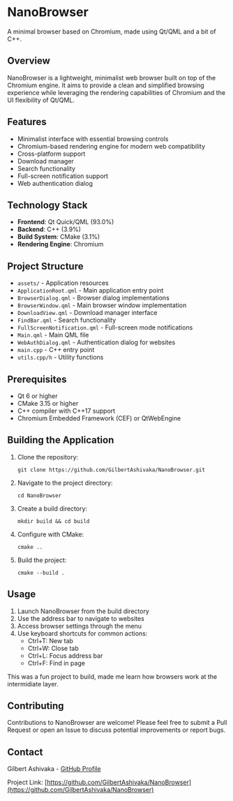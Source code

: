 # NanoBrowser

A minimal browser based on Chromium, made using Qt/QML and a bit of C++.

## Overview

NanoBrowser is a lightweight, minimalist web browser built on top of the Chromium engine. It aims to provide a clean and simplified browsing experience while leveraging the rendering capabilities of Chromium and the UI flexibility of Qt/QML.

## Features

- Minimalist interface with essential browsing controls
- Chromium-based rendering engine for modern web compatibility
- Cross-platform support
- Download manager
- Search functionality
- Full-screen notification support
- Web authentication dialog

## Technology Stack

- **Frontend**: Qt Quick/QML (93.0%)
- **Backend**: C++ (3.9%)
- **Build System**: CMake (3.1%)
- **Rendering Engine**: Chromium

## Project Structure

- `assets/` - Application resources
- `ApplicationRoot.qml` - Main application entry point
- `BrowserDialog.qml` - Browser dialog implementations
- `BrowserWindow.qml` - Main browser window implementation
- `DownloadView.qml` - Download manager interface
- `FindBar.qml` - Search functionality
- `FullScreenNotification.qml` - Full-screen mode notifications
- `Main.qml` - Main QML file
- `WebAuthDialog.qml` - Authentication dialog for websites
- `main.cpp` - C++ entry point
- `utils.cpp/h` - Utility functions

## Prerequisites

- Qt 6 or higher
- CMake 3.15 or higher
- C++ compiler with C++17 support
- Chromium Embedded Framework (CEF) or QtWebEngine

## Building the Application

1. Clone the repository:
   ```
   git clone https://github.com/GilbertAshivaka/NanoBrowser.git
   ```

2. Navigate to the project directory:
   ```
   cd NanoBrowser
   ```

3. Create a build directory:
   ```
   mkdir build && cd build
   ```

4. Configure with CMake:
   ```
   cmake ..
   ```

5. Build the project:
   ```
   cmake --build .
   ```

## Usage

1. Launch NanoBrowser from the build directory
2. Use the address bar to navigate to websites
3. Access browser settings through the menu
4. Use keyboard shortcuts for common actions:
   - Ctrl+T: New tab
   - Ctrl+W: Close tab
   - Ctrl+L: Focus address bar
   - Ctrl+F: Find in page

This was a fun project to build, made me learn how browsers work at the intermidiate layer.

## Contributing

Contributions to NanoBrowser are welcome! Please feel free to submit a Pull Request or open an Issue to discuss potential improvements or report bugs.


## Contact

Gilbert Ashivaka - [GitHub Profile](https://github.com/GilbertAshivaka)

Project Link: [https://github.com/GilbertAshivaka/NanoBrowser](https://github.com/GilbertAshivaka/NanoBrowser)

